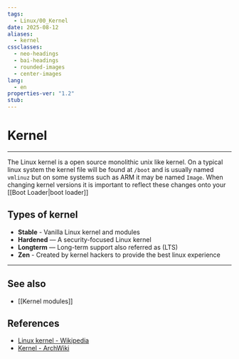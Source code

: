 ```yaml
---
tags:
  - Linux/00_Kernel
date: 2025-08-12
aliases:
  - kernel
cssclasses:
  - neo-headings
  - bai-headings
  - rounded-images
  - center-images
lang:
  - en
properties-ver: "1.2"
stub:
---
```

# Kernel

***
The Linux kernel is a open source monolithic unix like kernel. On a typical linux system the kernel file will be found at `/boot` and is usually named `vmlinuz` but on some systems such as ARM it may be named `Image`. When changing kernel versions it is important to reflect these changes onto your [[Boot Loader|boot loader]]





## Types of kernel
- **Stable** - Vanilla Linux kernel and modules
- **Hardened** — A security-focused Linux kernel
- **Longterm** — Long-term support also referred as (LTS)
- **Zen** - Created by kernel hackers to provide the best linux experience


***
## See also
- [[Kernel modules]]
## References
- [Linux kernel - Wikipedia](https://en.wikipedia.org/wiki/Linux_kernel)
- [Kernel - ArchWiki](https://wiki.archlinux.org/title/Kernel)
